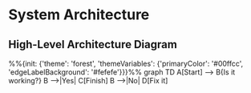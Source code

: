 # System Architecture

## High-Level Architecture Diagram

<div class="mermaid">
%%{init: {'theme': 'forest', 'themeVariables': {'primaryColor': '#00ffcc', 'edgeLabelBackground': '#fefefe'}}}%%
graph TD
    A[Start] --> B{Is it working?}
    B -->|Yes| C[Finish]
    B -->|No| D[Fix it]
</div>
